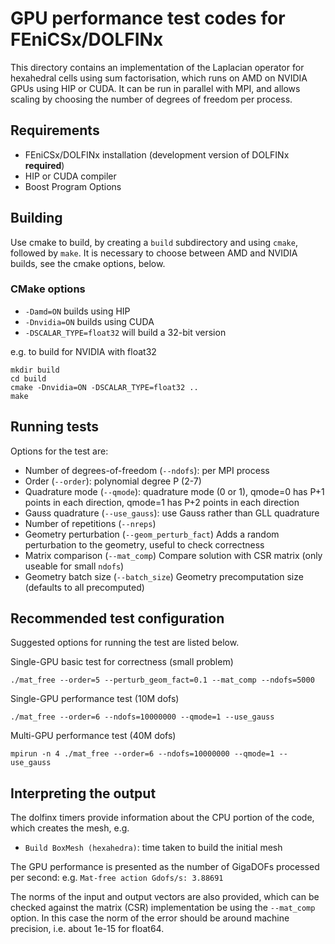 # GPU performance test codes for FEniCSx/DOLFINx

This directory contains an implementation of the Laplacian operator for
hexahedral cells using sum factorisation, which runs on AMD on NVIDIA
GPUs using HIP or CUDA. It can be run in parallel with MPI, and allows
scaling by choosing the number of degrees of freedom per process.

## Requirements

- FEniCSx/DOLFINx installation (development version of DOLFINx
  **required**)
- HIP or CUDA compiler
- Boost Program Options

## Building

Use cmake to build, by creating a `build` subdirectory and using
`cmake`, followed by `make`. It is necessary to choose between AMD and
NVIDIA builds, see the cmake options, below.

### CMake options

* `-Damd=ON` builds using HIP
* `-Dnvidia=ON` builds using CUDA
* `-DSCALAR_TYPE=float32` will build a 32-bit version

e.g. to build for NVIDIA with float32
```
mkdir build
cd build
cmake -Dnvidia=ON -DSCALAR_TYPE=float32 ..
make
```

## Running tests

Options for the test are:

- Number of degrees-of-freedom (`--ndofs`): per MPI process
- Order (`--order`): polynomial degree P (2-7)
- Quadrature mode (`--qmode`): quadrature mode (0 or 1), qmode=0 has P+1 points
   in each direction, qmode=1 has P+2 points in each direction
- Gauss quadrature (`--use_gauss`): use Gauss rather than GLL
   quadrature
- Number of repetitions (`--nreps`)
- Geometry perturbation (`--geom_perturb_fact`) Adds a random
   perturbation to the geometry, useful to check correctness
- Matrix comparison (`--mat_comp`) Compare solution with CSR matrix
   (only useable for small `ndofs`)
- Geometry batch size (`--batch_size`) Geometry precomputation size
   (defaults to all precomputed)


## Recommended test configuration

Suggested options for running the test are listed below.

Single-GPU basic test for correctness (small problem)
```
./mat_free --order=5 --perturb_geom_fact=0.1 --mat_comp --ndofs=5000
```

Single-GPU performance test (10M dofs)
```
./mat_free --order=6 --ndofs=10000000 --qmode=1 --use_gauss
```

Multi-GPU performance test (40M dofs)
```
mpirun -n 4 ./mat_free --order=6 --ndofs=10000000 --qmode=1 --use_gauss
```

## Interpreting the output

The dolfinx timers provide information about the CPU portion of the
code, which creates the mesh, e.g.
- `Build BoxMesh (hexahedra)`: time taken to build the initial mesh

The GPU performance is presented as the number of GigaDOFs processed per
second: e.g. `Mat-free action Gdofs/s: 3.88691`

The norms of the input and output vectors are also provided, which can
be checked against the matrix (CSR) implementation be using the
`--mat_comp` option. In this case the norm of the error should be around
machine precision, i.e. about 1e-15 for float64.
